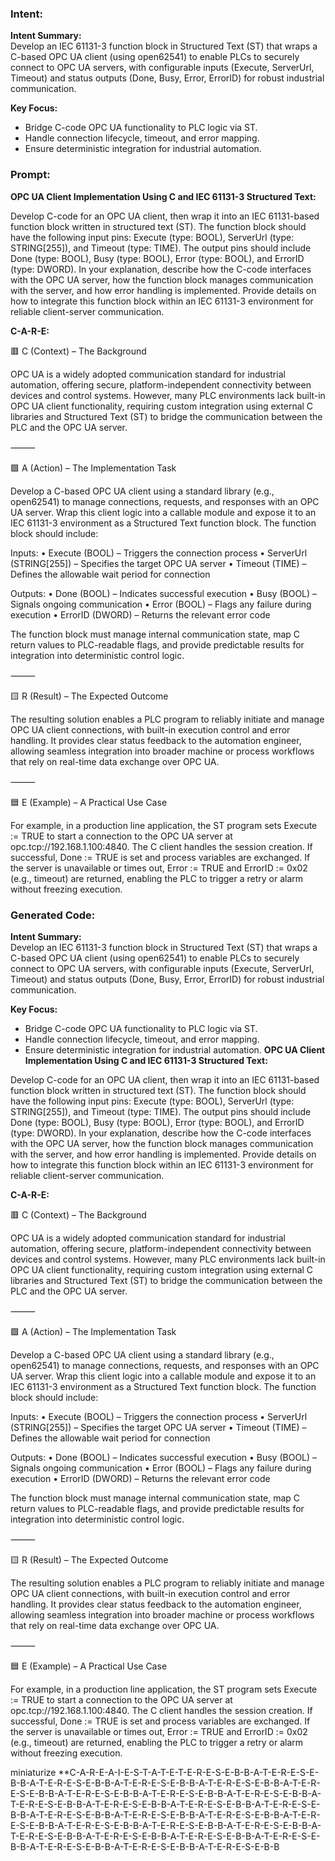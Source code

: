 ### Intent:
**Intent Summary:**  
Develop an IEC 61131-3 function block in Structured Text (ST) that wraps a C-based OPC UA client (using open62541) to enable PLCs to securely connect to OPC UA servers, with configurable inputs (Execute, ServerUrl, Timeout) and status outputs (Done, Busy, Error, ErrorID) for robust industrial communication.  

**Key Focus:**  
- Bridge C-code OPC UA functionality to PLC logic via ST.  
- Handle connection lifecycle, timeout, and error mapping.  
- Ensure deterministic integration for industrial automation.

### Prompt:
**OPC UA Client Implementation Using C and IEC 61131-3 Structured Text:**

Develop C-code for an OPC UA client, then wrap it into an IEC 61131-based function block written in structured text (ST). The function block should have the following input pins: Execute (type: BOOL), ServerUrl (type: STRING[255]), and Timeout (type: TIME). The output pins should include Done (type: BOOL), Busy (type: BOOL), Error (type: BOOL), and ErrorID (type: DWORD). In your explanation, describe how the C-code interfaces with the OPC UA server, how the function block manages communication with the server, and how error handling is implemented. Provide details on how to integrate this function block within an IEC 61131-3 environment for reliable client-server communication.

**C-A-R-E:**

🟥 C (Context) – The Background

OPC UA is a widely adopted communication standard for industrial automation, offering secure, platform-independent connectivity between devices and control systems. However, many PLC environments lack built-in OPC UA client functionality, requiring custom integration using external C libraries and Structured Text (ST) to bridge the communication between the PLC and the OPC UA server.

⸻

🟩 A (Action) – The Implementation Task

Develop a C-based OPC UA client using a standard library (e.g., open62541) to manage connections, requests, and responses with an OPC UA server. Wrap this client logic into a callable module and expose it to an IEC 61131-3 environment as a Structured Text function block. The function block should include:

Inputs:
	•	Execute (BOOL) – Triggers the connection process
	•	ServerUrl (STRING[255]) – Specifies the target OPC UA server
	•	Timeout (TIME) – Defines the allowable wait period for connection

Outputs:
	•	Done (BOOL) – Indicates successful execution
	•	Busy (BOOL) – Signals ongoing communication
	•	Error (BOOL) – Flags any failure during execution
	•	ErrorID (DWORD) – Returns the relevant error code

The function block must manage internal communication state, map C return values to PLC-readable flags, and provide predictable results for integration into deterministic control logic.

⸻

🟨 R (Result) – The Expected Outcome

The resulting solution enables a PLC program to reliably initiate and manage OPC UA client connections, with built-in execution control and error handling. It provides clear status feedback to the automation engineer, allowing seamless integration into broader machine or process workflows that rely on real-time data exchange over OPC UA.

⸻

🟦 E (Example) – A Practical Use Case

For example, in a production line application, the ST program sets Execute := TRUE to start a connection to the OPC UA server at opc.tcp://192.168.1.100:4840. The C client handles the session creation. If successful, Done := TRUE is set and process variables are exchanged. If the server is unavailable or times out, Error := TRUE and ErrorID := 0x02 (e.g., timeout) are returned, enabling the PLC to trigger a retry or alarm without freezing execution.

### Generated Code:
**Intent Summary:**  
Develop an IEC 61131-3 function block in Structured Text (ST) that wraps a C-based OPC UA client (using open62541) to enable PLCs to securely connect to OPC UA servers, with configurable inputs (Execute, ServerUrl, Timeout) and status outputs (Done, Busy, Error, ErrorID) for robust industrial communication.  

**Key Focus:**  
- Bridge C-code OPC UA functionality to PLC logic via ST.  
- Handle connection lifecycle, timeout, and error mapping.  
- Ensure deterministic integration for industrial automation.
**OPC UA Client Implementation Using C and IEC 61131-3 Structured Text:**

Develop C-code for an OPC UA client, then wrap it into an IEC 61131-based function block written in structured text (ST). The function block should have the following input pins: Execute (type: BOOL), ServerUrl (type: STRING[255]), and Timeout (type: TIME). The output pins should include Done (type: BOOL), Busy (type: BOOL), Error (type: BOOL), and ErrorID (type: DWORD). In your explanation, describe how the C-code interfaces with the OPC UA server, how the function block manages communication with the server, and how error handling is implemented. Provide details on how to integrate this function block within an IEC 61131-3 environment for reliable client-server communication.

**C-A-R-E:**

🟥 C (Context) – The Background

OPC UA is a widely adopted communication standard for industrial automation, offering secure, platform-independent connectivity between devices and control systems. However, many PLC environments lack built-in OPC UA client functionality, requiring custom integration using external C libraries and Structured Text (ST) to bridge the communication between the PLC and the OPC UA server.

⸻

🟩 A (Action) – The Implementation Task

Develop a C-based OPC UA client using a standard library (e.g., open62541) to manage connections, requests, and responses with an OPC UA server. Wrap this client logic into a callable module and expose it to an IEC 61131-3 environment as a Structured Text function block. The function block should include:

Inputs:
	•	Execute (BOOL) – Triggers the connection process
	•	ServerUrl (STRING[255]) – Specifies the target OPC UA server
	•	Timeout (TIME) – Defines the allowable wait period for connection

Outputs:
	•	Done (BOOL) – Indicates successful execution
	•	Busy (BOOL) – Signals ongoing communication
	•	Error (BOOL) – Flags any failure during execution
	•	ErrorID (DWORD) – Returns the relevant error code

The function block must manage internal communication state, map C return values to PLC-readable flags, and provide predictable results for integration into deterministic control logic.

⸻

🟨 R (Result) – The Expected Outcome

The resulting solution enables a PLC program to reliably initiate and manage OPC UA client connections, with built-in execution control and error handling. It provides clear status feedback to the automation engineer, allowing seamless integration into broader machine or process workflows that rely on real-time data exchange over OPC UA.

⸻

🟦 E (Example) – A Practical Use Case

For example, in a production line application, the ST program sets Execute := TRUE to start a connection to the OPC UA server at opc.tcp://192.168.1.100:4840. The C client handles the session creation. If successful, Done := TRUE is set and process variables are exchanged. If the server is unavailable or times out, Error := TRUE and ErrorID := 0x02 (e.g., timeout) are returned, enabling the PLC to trigger a retry or alarm without freezing execution.

 miniaturize
**C-A-R-E-A-I-E-S-T-A-T-E-T-E-R-E-S-E-B-B-A-T-E-R-E-S-E-B-B-A-T-E-R-E-S-E-B-B-A-T-E-R-E-S-E-B-B-A-T-E-R-E-S-E-B-B-A-T-E-R-E-S-E-B-B-A-T-E-R-E-S-E-B-B-A-T-E-R-E-S-E-B-B-A-T-E-R-E-S-E-B-B-A-T-E-R-E-S-E-B-B-A-T-E-R-E-S-E-B-B-A-T-E-R-E-S-E-B-B-A-T-E-R-E-S-E-B-B-A-T-E-R-E-S-E-B-B-A-T-E-R-E-S-E-B-B-A-T-E-R-E-S-E-B-B-A-T-E-R-E-S-E-B-B-A-T-E-R-E-S-E-B-B-A-T-E-R-E-S-E-B-B-A-T-E-R-E-S-E-B-B-A-T-E-R-E-S-E-B-B-A-T-E-R-E-S-E-B-B-A-T-E-R-E-S-E-B-B-A-T-E-R-E-S-E-B-B-A-T-E-R-E-S-E-B-B-A-T-E-R-E-S-E-B-B-A-T-E-R-E-S-E-B-B
